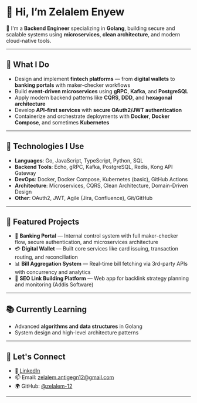 # 👋 Hi, I’m Zelalem Enyew

🎯 I'm a **Backend Engineer** specializing in **Golang**, building secure and scalable systems using **microservices**, **clean architecture**, and modern cloud-native tools.

---

## 🚀 What I Do

- Design and implement **fintech platforms** — from **digital wallets** to **banking portals** with maker-checker workflows
- Build **event-driven microservices** using **gRPC**, **Kafka**, and **PostgreSQL**
- Apply modern backend patterns like **CQRS**, **DDD**, and **hexagonal architecture**
- Develop **API-first services** with **secure OAuth2/JWT authentication**
- Containerize and orchestrate deployments with **Docker**, **Docker Compose**, and sometimes **Kubernetes**

---

## 🔧 Technologies I Use

- **Languages**: Go, JavaScript, TypeScript, Python, SQL
- **Backend Tools**: Echo, gRPC, Kafka, PostgreSQL, Redis, Kong API Gateway
- **DevOps**: Docker, Docker Compose, Kubernetes (basic), GitHub Actions
- **Architecture**: Microservices, CQRS, Clean Architecture, Domain-Driven Design
- **Other**: OAuth2, JWT, Agile (Jira, Confluence), Git/GitHub

---

## 📌 Featured Projects

- 🏦 **Banking Portal** — Internal control system with full maker-checker flow, secure authentication, and microservices architecture
- 💳 **Digital Wallet** — Built core services like card issuing, transaction routing, and reconciliation
- 📊 **Bill Aggregation System** — Real-time bill fetching via 3rd-party APIs with concurrency and analytics
- 🔗 **SEO Link Building Platform** — Web app for backlink strategy planning and monitoring (Addis Software)

---

## 📚 Currently Learning

- Advanced **algorithms and data structures** in Golang
- System design and high-level architecture patterns

---

## 💬 Let's Connect

- 💼 [LinkedIn](https://www.linkedin.com/in/zelalemenyew)
- 📫 Email: zelalem.antigegn12@gmail.com
- 🌍 GitHub: [@zelalem-12](https://github.com/zelalem-12)

---

<!---
zelalem-12/zelalem-12 is a ✨ special ✨ repository because its `README.md` (this file) appears on your GitHub profile.
You can click the Preview link to take a look at your changes.
--->
